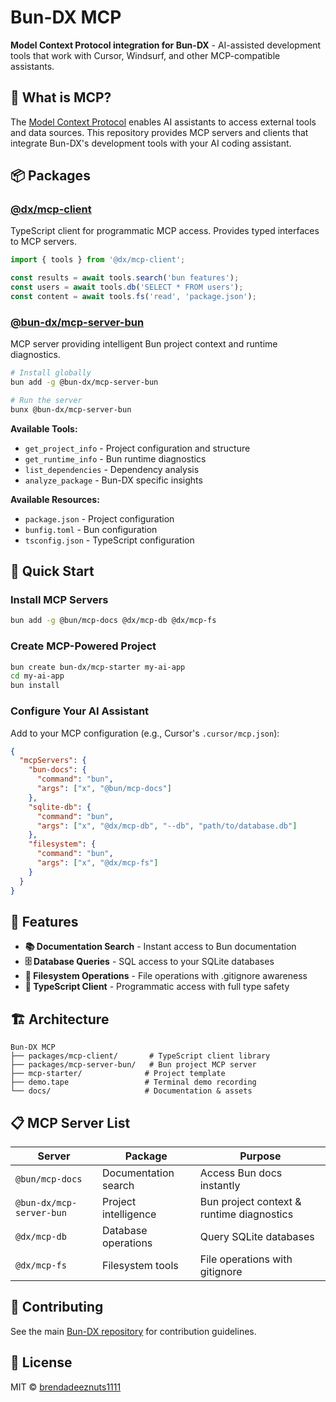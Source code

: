 # Bun-DX MCP

**Model Context Protocol integration for Bun-DX** - AI-assisted development tools that work with Cursor, Windsurf, and other MCP-compatible assistants.

## 🚀 What is MCP?

The [Model Context Protocol](https://modelcontextprotocol.io/) enables AI assistants to access external tools and data sources. This repository provides MCP servers and clients that integrate Bun-DX's development tools with your AI coding assistant.

## 📦 Packages

### [@dx/mcp-client](packages/mcp-client/)
TypeScript client for programmatic MCP access. Provides typed interfaces to MCP servers.

```typescript
import { tools } from '@dx/mcp-client';

const results = await tools.search('bun features');
const users = await tools.db('SELECT * FROM users');
const content = await tools.fs('read', 'package.json');
```

### [@bun-dx/mcp-server-bun](packages/mcp-server-bun/)
MCP server providing intelligent Bun project context and runtime diagnostics.

```bash
# Install globally
bun add -g @bun-dx/mcp-server-bun

# Run the server
bunx @bun-dx/mcp-server-bun
```

**Available Tools:**
- `get_project_info` - Project configuration and structure
- `get_runtime_info` - Bun runtime diagnostics
- `list_dependencies` - Dependency analysis
- `analyze_package` - Bun-DX specific insights

**Available Resources:**
- `package.json` - Project configuration
- `bunfig.toml` - Bun configuration
- `tsconfig.json` - TypeScript configuration

## 🚀 Quick Start

### Install MCP Servers
```bash
bun add -g @bun/mcp-docs @dx/mcp-db @dx/mcp-fs
```

### Create MCP-Powered Project
```bash
bun create bun-dx/mcp-starter my-ai-app
cd my-ai-app
bun install
```

### Configure Your AI Assistant
Add to your MCP configuration (e.g., Cursor's `.cursor/mcp.json`):
```json
{
  "mcpServers": {
    "bun-docs": {
      "command": "bun",
      "args": ["x", "@bun/mcp-docs"]
    },
    "sqlite-db": {
      "command": "bun",
      "args": ["x", "@dx/mcp-db", "--db", "path/to/database.db"]
    },
    "filesystem": {
      "command": "bun",
      "args": ["x", "@dx/mcp-fs"]
    }
  }
}
```

## 🎯 Features

- **📚 Documentation Search** - Instant access to Bun documentation
- **🗄️ Database Queries** - SQL access to your SQLite databases
- **📁 Filesystem Operations** - File operations with .gitignore awareness
- **🔧 TypeScript Client** - Programmatic access with full type safety

## 🏗️ Architecture

```
Bun-DX MCP
├── packages/mcp-client/       # TypeScript client library
├── packages/mcp-server-bun/   # Bun project MCP server
├── mcp-starter/              # Project template
├── demo.tape                 # Terminal demo recording
└── docs/                     # Documentation & assets
```

## 📋 MCP Server List

| Server | Package | Purpose |
|--------|---------|---------|
| `@bun/mcp-docs` | Documentation search | Access Bun docs instantly |
| `@bun-dx/mcp-server-bun` | Project intelligence | Bun project context & runtime diagnostics |
| `@dx/mcp-db` | Database operations | Query SQLite databases |
| `@dx/mcp-fs` | Filesystem tools | File operations with gitignore |

## 🤝 Contributing

See the main [Bun-DX repository](https://github.com/brendadeeznuts1111/bun-dx) for contribution guidelines.

## 📄 License

MIT © [brendadeeznuts1111](https://github.com/brendadeeznuts1111)
